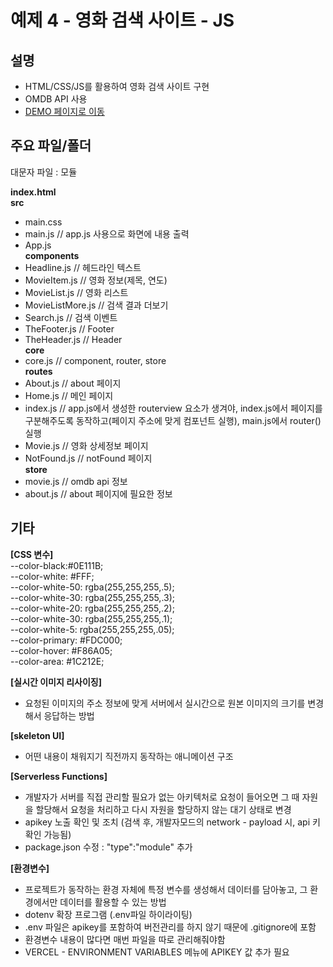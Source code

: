 # 예제 4 - 영화 검색 사이트 - JS

## 설명
- HTML/CSS/JS를 활용하여 영화 검색 사이트 구현
- OMDB API 사용
- [DEMO 페이지로 이동](https://movie-app-ivory-six.vercel.app/#/)

## 주요 파일/폴더
대문자 파일 : 모듈

**index.html**  
**src**
- main.css
- main.js // app.js 사용으로 화면에 내용 출력
- App.js  
**components**
- Headline.js // 헤드라인 텍스트
- MovieItem.js // 영화 정보(제목, 연도)
- MovieList.js // 영화 리스트
- MovieListMore.js // 검색 결과 더보기
- Search.js // 검색 이벤트
- TheFooter.js // Footer
- TheHeader.js // Header  
**core**
- core.js // component, router, store  
**routes**
- About.js // about 페이지
- Home.js // 메인 페이지
- index.js // app.js에서 생성한 routerview 요소가 생겨야, index.js에서 페이지를 구분해주도록 동작하고(페이지 주소에 맞게 컴포넌트 실행), main.js에서 router() 실행
- Movie.js // 영화 상세정보 페이지
- NotFound.js // notFound 페이지  
**store**
- movie.js // omdb api 정보
- about.js // about 페이지에 필요한 정보

## 기타
**[CSS 변수]**  
--color-black:#0E111B;  
--color-white: #FFF;  
--color-white-50: rgba(255,255,255,.5);  
--color-white-30: rgba(255,255,255,.3);  
--color-white-20: rgba(255,255,255,.2);  
--color-white-30: rgba(255,255,255,.1);  
--color-white-5: rgba(255,255,255,.05);  
--color-primary: #FDC000;  
--color-hover: #F86A05;  
--color-area: #1C212E;  

**[실시간 이미지 리사이징]**
- 요청된 이미지의 주소 정보에 맞게 서버에서 실시간으로 원본 이미지의 크기를 변경해서 응답하는 방법

**[skeleton UI]**
- 어떤 내용이 채워지기 직전까지 동작하는 애니메이션 구조

**[Serverless Functions]**
- 개발자가 서버를 직접 관리할 필요가 없는 아키텍처로 요청이 들어오면 그 때 자원을 할당해서 요청을 처리하고 다시 자원을 할당하지 않는 대기 상태로 변경
- apikey 노출 확인 및 조치 (검색 후, 개발자모드의 network - payload 시, api 키 확인 가능됨)
- package.json 수정 : "type":"module" 추가

**[환경변수]**
- 프로젝트가 동작하는 환경 자체에 특정 변수를 생성해서 데이터를 담아놓고, 그 환경에서만 데이터를 활용할 수 있는 방법
- dotenv 확장 프로그램 (.env파일 하이라이팅)
- .env 파일은 apikey를 포함하여 버전관리를 하지 않기 때문에 .gitignore에 포함
- 환경변수 내용이 많다면 매번 파일을 따로 관리해줘야함
- VERCEL - ENVIRONMENT VARIABLES 메뉴에 APIKEY 값 추가 필요